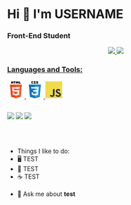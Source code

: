<h1>Hi 👋 I'm USERNAME</h1>
<h3>Front-End Student</h3>

<div align="center">
  <a href="https://github.com/NekoCyberCat">
  <img height="180em" src="https://github-readme-stats.vercel.app/api?username=NekoCyberCat&show_icons=true&theme=vision-friendly-dark&count_private=true"/>
  <img height="180em" src="https://github-readme-stats.vercel.app/api/top-langs/?username=NekoCyberCat&layout=compact&langs_count=7&theme=vision-friendly-dark"/>
</div>

<h3 align="left">Languages and Tools:</h3>
  <p align="left"> 
    <a href="https://www.w3.org/html/" target="_blank"> <img src="https://raw.githubusercontent.com/devicons/devicon/master/icons/html5/html5-original-wordmark.svg" alt="html5" width="40" height="40"/> </a>
    <a href="https://www.w3schools.com/css/" target="_blank"> <img src="https://raw.githubusercontent.com/devicons/devicon/master/icons/css3/css3-original-wordmark.svg" alt="css3" width="40" height="40"/> </a> 
  <a href="https://developer.mozilla.org/en-US/docs/Web/JavaScript" target="_blank"> <img src="https://raw.githubusercontent.com/devicons/devicon/master/icons/javascript/javascript-original.svg" alt="javascript" width="40" height="40"/> </a>      </p>
 
  ##
                
  <div> 
  <a href="https://www.linkedin.com/in/-mynameisjohn-" target="_blank"><img src="https://img.shields.io/badge/-LinkedIn-%230077B5?style=for-the-badge&logo=linkedin&logoColor=white" target="_blank"></a>         
  <a href = "mailto:Kenarotech@gmail.com"><img src="https://img.shields.io/badge/-Gmail-%23333?style=for-the-badge&logo=gmail&logoColor=white" target="_blank"></a>
  <a href="https://tryhackme.com/p/CyberNeko" target="_blank"><img src="https://img.shields.io/badge/-TryHackMe-212C42?logo=tryhackme" target="_blank"></a>
       
  </div>
    
<br></br>
- Things I like to do:
- 🖥 TEST
- 📱 TEST
- :coffee: TEST
<br></br>
- 💬 Ask me about **test**

<!--
**Uname/Uname** is a ✨ _special_ ✨ repository because its `README.md` (this file) appears on your GitHub profile.
Here are some ideas to get you started:
- 🔭 I’m currently working on ...
- 🌱 I’m currently learning ...
- 👯 I’m looking to collaborate on ...
- 🤔 I’m looking for help with ...
- 💬 Ask me about ...
- 📫 How to reach me: ...
- 😄 Pronouns: ...
- ⚡ Fun fact: ...
-->
